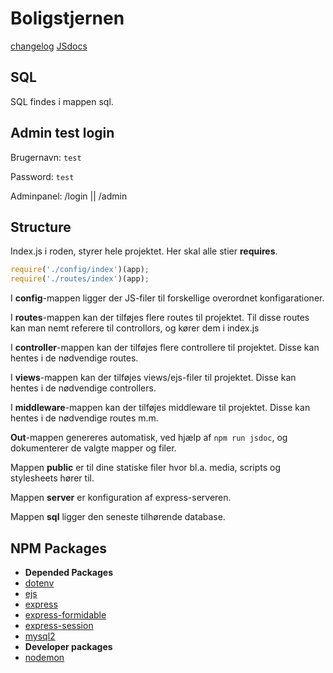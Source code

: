 # Boligstjernen

[changelog](./CHANGELOG.md)
[JSdocs](./out/index.html)

## SQL
SQL findes i mappen sql.

## Admin test login
Brugernavn: `test`

Password: `test`

Adminpanel: /login || /admin

## Structure
Index.js i roden, styrer hele projektet. Her skal alle stier **requires**.
```javascript
require('./config/index')(app);
require('./routes/index')(app);
```
I **config**-mappen ligger der JS-filer til forskellige overordnet konfigarationer.

I **routes**-mappen kan der tilføjes flere routes til projektet. Til disse routes kan man nemt referere til controllors, og kører dem i index.js

I **controller**-mappen kan der tilføjes flere controllere til projektet. Disse kan hentes i de nødvendige routes.

I **views**-mappen kan der tilføjes views/ejs-filer til projektet. Disse kan hentes i de nødvendige controllers.

I **middleware**-mappen kan der tilføjes middleware til projektet. Disse kan hentes i de nødvendige routes m.m.

**Out**-mappen genereres automatisk, ved hjælp af `npm run jsdoc`, og dokumenterer de valgte mapper og filer.

Mappen **public** er til dine statiske filer hvor bl.a. media, scripts og stylesheets hører til.

Mappen **server** er konfiguration af express-serveren.

Mappen **sql** ligger den seneste tilhørende database.

## NPM Packages
* **Depended Packages**
* [dotenv](https://www.npmjs.com/package/dotenv)
* [ejs](https://www.npmjs.com/package/ejs)
* [express](https://www.npmjs.com/package/express)
* [express-formidable](https://www.npmjs.com/package/express-formidable)
* [express-session](https://www.npmjs.com/package/express-session)
* [mysql2](https://www.npmjs.com/package/mysql2)
* **Developer packages**
* [nodemon](https://www.npmjs.com/package/nodemon)
 

